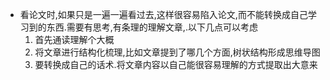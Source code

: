 * 看论文时,如果只是一遍一遍看过去,这样很容易陷入论文,而不能转换成自己学习到的东西.需要有思考,有条理的理解文章,.以下几点可以考虑
    1. 首先通读理解个大概
    2. 将文章进行结构化梳理,比如文章提到了哪几个方面,树状结构形成思维导图
    3. 要转换成自己的话术.将文章内容以自己能很容易理解的方式提取出大意来